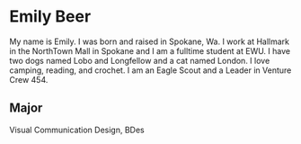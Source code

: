 # Emily Beer 
My name is Emily. I was born and raised in Spokane, Wa. I work at Hallmark in the NorthTown Mall in Spokane and I am a fulltime student at EWU. I have two dogs named Lobo and Longfellow and a cat named London. I love camping, reading, and crochet. I am an Eagle Scout and a Leader in Venture Crew 454. 
## Major
Visual Communication Design, BDes
